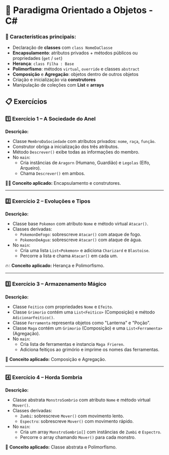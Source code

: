# 💎 Paradigma Orientado a Objetos - C#

### 🔑 Características principais:
- Declaração de **classes** com `class NomeDaClasse`  
- **Encapsulamento**: atributos privados + métodos públicos ou propriedades (`get` / `set`)  
- **Herança**: `class Filha : Base`  
- **Polimorfismo**: métodos `virtual`, `override` e classes `abstract`  
- **Composição** e **Agregação**: objetos dentro de outros objetos  
- Criação e inicialização via **construtores**  
- Manipulação de coleções com **List<T>** e **arrays**  

## 📋 Exercícios

### 1️⃣ Exercício 1 – A Sociedade do Anel
**Descrição:**  
- Classe `MembroDaSociedade` com atributos privados: `nome`, `raça`, `função`.  
- Construtor obriga a inicialização dos três atributos.  
- Método `Descrever()` exibe todas as informações do membro.  
- No `main`:  
  - Cria instâncias de `Aragorn` (Humano, Guardião) e `Legolas` (Elfo, Arqueiro).  
  - Chama `Descrever()` em ambos.  

🧝‍♂️ **Conceito aplicado:** Encapsulamento e construtores.

---

### 2️⃣ Exercício 2 – Evoluções e Tipos
**Descrição:**  
- Classe base `Pokemon` com atributo `Nome` e método virtual `Atacar()`.  
- Classes derivadas:  
  - `PokemonDeFogo`: sobrescreve `Atacar()` com ataque de fogo.  
  - `PokemonDeAgua`: sobrescreve `Atacar()` com ataque de água.  
- No `main`:  
  - Cria uma lista `List<Pokemon>` e adiciona `Charizard` e `Blastoise`.  
  - Percorre a lista e chama `Atacar()` em cada um.  

🔥💧 **Conceito aplicado:** Herança e Polimorfismo.

---

### 3️⃣ Exercício 3 – Armazenamento Mágico
**Descrição:**  
- Classe `Feitico` com propriedades `Nome` e `Efeito`.  
- Classe `Grimorio` contém uma `List<Feitico>` (Composição) e método `AdicionarFeitico()`.  
- Classe `Ferramenta` representa objetos como "Lanterna" e "Poção".  
- Classe `Maga` contém um `Grimorio` (Composição) e uma `List<Ferramenta>` (Agregação).  
- No `main`:  
  - Cria lista de ferramentas e instancia `Maga Frieren`.  
  - Adiciona feitiços ao grimório e imprime os nomes das ferramentas.  

🔮 **Conceito aplicado:** Composição e Agregação.

---

### 4️⃣ Exercício 4 – Horda Sombria
**Descrição:**  
- Classe abstrata `MonstroSombrio` com atributo `Nome` e método virtual `Mover()`.  
- Classes derivadas:  
  - `Zumbi`: sobrescreve `Mover()` com movimento lento.  
  - `Espectro`: sobrescreve `Mover()` com movimento rápido.  
- No `main`:  
  - Cria um array `MonstroSombrio[]` com instâncias de `Zumbi` e `Espectro`.  
  - Percorre o array chamando `Mover()` para cada monstro.  

👻 **Conceito aplicado:** Classe abstrata e Polimorfismo.
